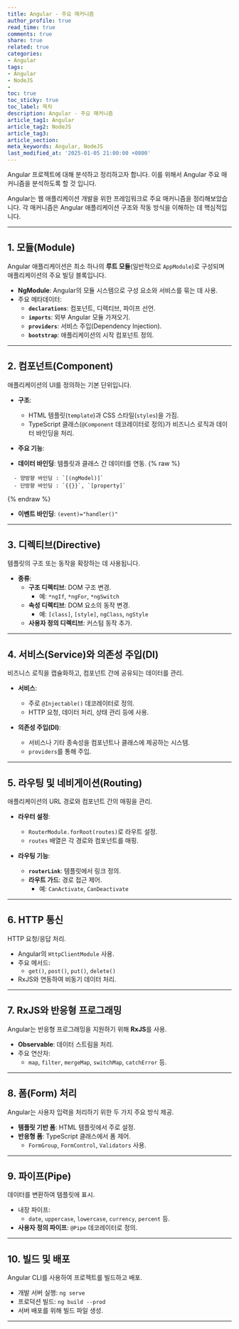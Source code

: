 ```yaml
---
title: Angular - 주요 매커니즘
author_profile: true
read_time: true
comments: true
share: true
related: true
categories:
- Angular
tags:
- Angular
- NodeJS
- 
toc: true
toc_sticky: true
toc_label: 목차
description: Angular - 주요 매커니즘
article_tag1: Angular
article_tag2: NodeJS
article_tag3: 
article_section: 
meta_keywords: Angular, NodeJS
last_modified_at: '2025-01-05 21:00:00 +0800'
---
```


Angular 프로젝트에 대해 분석하고 정리하고자 합니다.
이를 위해서 Angular 주요 매커니즘을 분석하도록 할 것 입니다.

Angular는 웹 애플리케이션 개발을 위한 프레임워크로 주요 매커니즘을 정리해보았습니다. 각 매커니즘은 Angular 애플리케이션 구조와 작동 방식을 이해하는 데 핵심적입니다.



---

## 1. **모듈(Module)**  
Angular 애플리케이션은 최소 하나의 **루트 모듈**(일반적으로 `AppModule`)로 구성되며 애플리케이션의 주요 빌딩 블록입니다.

- **NgModule**: Angular의 모듈 시스템으로 구성 요소와 서비스를 묶는 데 사용.
- 주요 메타데이터:
  - **`declarations`**: 컴포넌트, 디렉티브, 파이프 선언.
  - **`imports`**: 외부 Angular 모듈 가져오기.
  - **`providers`**: 서비스 주입(Dependency Injection).
  - **`bootstrap`**: 애플리케이션의 시작 컴포넌트 정의.

---

## 2. **컴포넌트(Component)**  
애플리케이션의 UI를 정의하는 기본 단위입니다.

- **구조**:
  - HTML 템플릿(`template`)과 CSS 스타일(`styles`)을 가짐.
  - TypeScript 클래스(`@Component` 데코레이터로 정의)가 비즈니스 로직과 데이터 바인딩을 처리.
  
- **주요 기능**:

- **데이터 바인딩**: 템플릿과 클래스 간 데이터를 연동.
{% raw %}
```
  - 양방향 바인딩 : `[(ngModel)]`
  - 단방향 바인딩 : `{{}}`, `[property]`
```
{% endraw %}

- **이벤트 바인딩**: `(event)="handler()"`

---

## 3. **디렉티브(Directive)**  
템플릿의 구조 또는 동작을 확장하는 데 사용됩니다.

- **종류**:
  - **구조 디렉티브**: DOM 구조 변경.
    - 예: `*ngIf`, `*ngFor`, `*ngSwitch`
  - **속성 디렉티브**: DOM 요소의 동작 변경.
    - 예: `[class]`, `[style]`, `ngClass`, `ngStyle`
  - **사용자 정의 디렉티브**: 커스텀 동작 추가.

---

## 4. **서비스(Service)와 의존성 주입(DI)**  
비즈니스 로직을 캡슐화하고, 컴포넌트 간에 공유되는 데이터를 관리.

- **서비스**:
  - 주로 `@Injectable()` 데코레이터로 정의.
  - HTTP 요청, 데이터 처리, 상태 관리 등에 사용.

- **의존성 주입(DI)**:
  - 서비스나 기타 종속성을 컴포넌트나 클래스에 제공하는 시스템.
  - `providers`를 통해 주입.

---

## 5. **라우팅 및 네비게이션(Routing)**  
애플리케이션의 URL 경로와 컴포넌트 간의 매핑을 관리.

- **라우터 설정**:
  - `RouterModule.forRoot(routes)`로 라우트 설정.
  - `routes` 배열은 각 경로와 컴포넌트를 매핑.

- **라우팅 기능**:
  - **`routerLink`**: 템플릿에서 링크 정의.
  - **라우트 가드**: 경로 접근 제어.
    - 예: `CanActivate`, `CanDeactivate`

---

## 6. **HTTP 통신**  
HTTP 요청/응답 처리.

- Angular의 `HttpClientModule` 사용.
- 주요 메서드:
  - `get()`, `post()`, `put()`, `delete()`
- RxJS와 연동하여 비동기 데이터 처리.

---

## 7. **RxJS와 반응형 프로그래밍**  
Angular는 반응형 프로그래밍을 지원하기 위해 **RxJS**를 사용.

- **Observable**: 데이터 스트림을 처리.
- 주요 연산자:
  - `map`, `filter`, `mergeMap`, `switchMap`, `catchError` 등.

---

## 8. **폼(Form) 처리**  
Angular는 사용자 입력을 처리하기 위한 두 가지 주요 방식 제공.

- **템플릿 기반 폼**: HTML 템플릿에서 주로 설정.
- **반응형 폼**: TypeScript 클래스에서 폼 제어.
  - `FormGroup`, `FormControl`, `Validators` 사용.

---

## 9. **파이프(Pipe)**  
데이터를 변환하여 템플릿에 표시.

- 내장 파이프:
  - `date`, `uppercase`, `lowercase`, `currency`, `percent` 등.
- **사용자 정의 파이프**: `@Pipe` 데코레이터로 정의.

---

## 10. **빌드 및 배포**  
Angular CLI를 사용하여 프로젝트를 빌드하고 배포.

- 개발 서버 실행: `ng serve`
- 프로덕션 빌드: `ng build --prod`
- 서버 배포를 위해 빌드 파일 생성.

---
